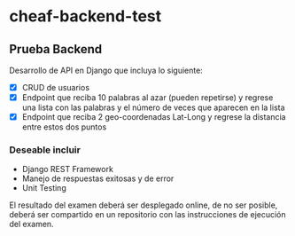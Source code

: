 # cheaf-backend-test

## Prueba Backend

Desarrollo de API en Django que incluya lo siguiente:

- [x] CRUD de usuarios
- [x] Endpoint que reciba 10 palabras al azar (pueden repetirse) y regrese una lista con las palabras y el número de veces que aparecen en la lista
- [x] Endpoint que reciba 2 geo-coordenadas Lat-Long y regrese la distancia entre estos dos puntos

### Deseable incluir
- Django REST Framework
- Manejo de respuestas exitosas y de error
- Unit Testing

El resultado del examen deberá ser desplegado online, de no ser posible, deberá ser compartido en un repositorio con las instrucciones de ejecución del examen.